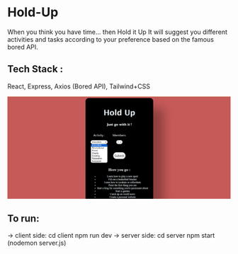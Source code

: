 # Hold-Up
When you think you have time... then Hold it Up
It will suggest you different activities and tasks according to your preference based on the famous bored API.
## Tech Stack : 
 React, Express, Axios (Bored API), Tailwind+CSS

![](https://github.com/Ankit-Rattan/Hold_On/blob/main/client/public/pic.png)


## To run:
 -> client side: 
       cd client
       npm run dev
 -> server side:
       cd server
       npm start (nodemon server.js)
